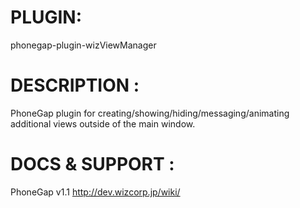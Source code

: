


# PLUGIN: 

phonegap-plugin-wizViewManager



# DESCRIPTION :

PhoneGap plugin for creating/showing/hiding/messaging/animating additional views outside of the main window.



# DOCS & SUPPORT :

PhoneGap v1.1
http://dev.wizcorp.jp/wiki/
